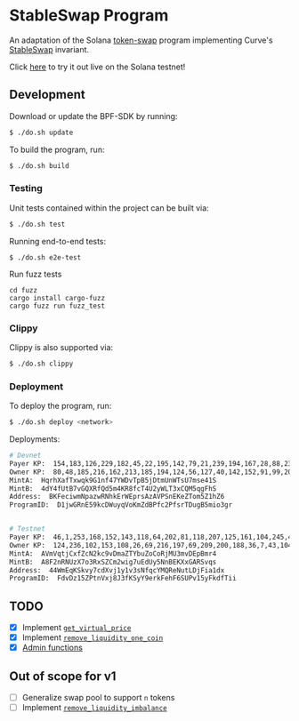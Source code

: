 # StableSwap Program

An adaptation of the Solana [token-swap](https://github.com/solana-labs/solana-program-library/tree/master/token-swap/program) program implementing Curve's [StableSwap](https://www.curve.fi/stableswap-paper.pdf) invariant.

Click [here](https://stableswap.pro) to try it out live on the Solana testnet!

## Development

Download or update the BPF-SDK by running:

```bash
$ ./do.sh update
```

To build the program, run:

```bash
$ ./do.sh build
```

### Testing

Unit tests contained within the project can be built via:

```bash
$ ./do.sh test
```

Running end-to-end tests:

```
$ ./do.sh e2e-test
```

Run fuzz tests
```
cd fuzz
cargo install cargo-fuzz
cargo fuzz run fuzz_test
```

### Clippy

Clippy is also supported via:

```bash
$ ./do.sh clippy
```

### Deployment

To deploy the program, run:

```bash
$ ./do.sh deploy <network>
```

Deployments:

```bash
# Devnet
Payer KP:  154,183,126,229,182,45,22,195,142,79,21,239,194,167,28,88,235,228,17,128,12,168,140,198,122,136,213,173,177,1,120,143,138,189,56,109,166,185,36,144,182,174,244,154,233,45,48,115,250,56,250,146,141,156,76,184,164,1,90,19,75,151,15,51
Owner KP:  80,48,185,216,162,213,185,194,124,56,127,40,142,152,91,99,20,188,196,219,83,180,82,9,177,106,231,225,7,224,1,16,212,28,58,239,62,198,6,244,132,114,230,21,155,15,169,229,65,220,69,39,240,73,121,142,109,101,1,205,198,40,91,56
MintA:  HqrhXafTxwqk9G1nf47YWDvTpB5jDtmUnWTsU7mse41S
MintB:  4dY4fUtB7vGQXRfQd5m4KR8fcT4U2yWLT3xCQM5qgFhS
Address:  BKFeciwmNpazwRNhkErWEprsAzAVPSnEKeZTom5Z1hZ6
ProgramID:  D1jwGRnE59kcDWuyqVoKmZdBPfc2PfsrTDugB5mio3gr


# Testnet
Payer KP:  46,1,253,168,152,143,118,64,202,81,118,207,125,161,104,245,45,252,241,16,98,177,34,66,251,26,30,189,209,53,179,84,134,204,147,202,147,12,51,80,207,225,160,255,228,9,122,121,171,46,65,234,193,9,166,131,101,139,144,25,32,245,79,148
Owner KP:  124,236,102,153,108,26,69,216,197,69,209,200,188,36,7,43,104,243,96,99,206,64,33,154,197,124,76,233,213,42,147,14,19,21,231,229,169,253,200,173,201,254,15,189,5,202,4,40,45,148,166,119,135,40,115,136,180,110,8,97,50,28,27,196
MintA:  AVmVqtjCxfZcN2kc9vDmaZTYbuZoCoRjMU3mvDEpBmr4
MintB:  A8F2nRNUzX7o3RxSZCm2wig7uEdUy5NnBEKXxGARSvqs
Address:  44WmEqKSkvy7cdXvj1y1v3sNfqcYMQReNutLDjFia1dx
ProgramID:  FdvDz15ZPtnVxj8J3fKSyY9erkFehF6SUPv15yFkdfTii
```

## TODO

- [x] Implement [`get_virtual_price`](https://github.com/curvefi/curve-contract/blob/4aa3832a4871b1c5b74af7f130c5b32bdf703af5/contracts/pool-templates/base/SwapTemplateBase.vy#L241)
- [x] Implement [`remove_liquidity_one_coin`](https://github.com/curvefi/curve-contract/blob/4aa3832a4871b1c5b74af7f130c5b32bdf703af5/contracts/pool-templates/base/SwapTemplateBase.vy#L695)
- [x] [Admin functions](https://github.com/curvefi/curve-contract/blob/4aa3832a4871b1c5b74af7f130c5b32bdf703af5/contracts/pool-templates/base/SwapTemplateBase.vy#L732)

## Out of scope for v1

- [ ] Generalize swap pool to support `n` tokens
- [ ] Implement [`remove_liquidity_imbalance`](https://github.com/curvefi/curve-contract/blob/4aa3832a4871b1c5b74af7f130c5b32bdf703af5/contracts/pool-templates/base/SwapTemplateBase.vy#L539)

